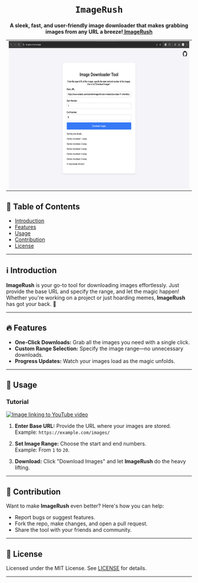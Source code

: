 <div align="center">
  <h1><code>ImageRush</code></h1>
  <p><strong>A sleek, fast, and user-friendly image downloader that makes grabbing images from any URL a breeze!<a href="https://imagerush.vercel.app/"> ImageRush</a></strong></p>
  <p></p>
</div>

<div align="center">
  <table>
    <tr>
      <td><img height="400" width="700" src="Screenshots/imagerush.png" alt="ImageRush in action"></td>
    </tr>
  </table>
</div>


## 📖 Table of Contents

- [Introduction](#ℹ️-introduction)
- [Features](#🔥-features)
- [Usage](#🚀-usage)
- [Contribution](#🤝-contribution)
- [License](#📜-license)

---

## ℹ️ Introduction

**ImageRush** is your go-to tool for downloading images effortlessly. Just provide the base URL and specify the range, and let the magic happen! Whether you're working on a project or just hoarding memes, **ImageRush** has got your back. 🌟


---

## 🔥 Features

- **One-Click Downloads:** Grab all the images you need with a single click.  
- **Custom Range Selection:** Specify the image range—no unnecessary downloads.  
- **Progress Updates:** Watch your images load as the magic unfolds.  

---

## 🚀 Usage

### Tutorial

<a href="https://www.youtube.com/watch?v=y1rIHwC9D8Y">
  <img height="50" width="90" src="https://cdn.pixabay.com/photo/2021/05/22/11/38/yt-6273367_640.png" alt="Image linking to YouTube video">
</a>


  

1. **Enter Base URL:** Provide the URL where your images are stored.  
   Example: `https://example.com/images/`

2. **Set Image Range:** Choose the start and end numbers.  
   Example: From `1` to `20`.

3. **Download:** Click "Download Images" and let **ImageRush** do the heavy lifting.  

---

## 🤝 Contribution

Want to make **ImageRush** even better? Here's how you can help:  

- Report bugs or suggest features.  
- Fork the repo, make changes, and open a pull request.  
- Share the tool with your friends and community.  

---

## 📜 License

Licensed under the MIT License. See [LICENSE](LICENSE) for details.  

---
